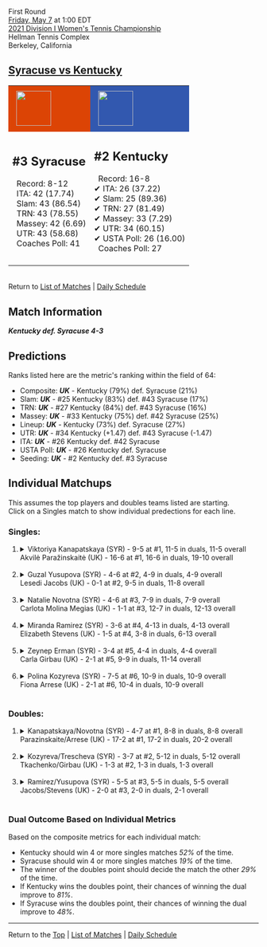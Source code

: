 First Round[](#top)<a name="top"></a>  
[Friday, May 7](../../schedule/05-07.md) at 1:00 EDT  
[2021 Division I Women's Tennis Championship](../index.md)  
Hellman Tennis Complex  
Berkeley, California  
## [Syracuse vs Kentucky](https://www.ncaa.com/game/5833649)  

<table><tr style="background-color: #d9d9d9 !important"><td style="background-color: #DC4405 !important"><img src="https://www.ncaa.com/sites/default/files/images/logos/schools/s/syracuse.70.png" width="70" height="70" style="padding: 8px;" /></td><td style="background-color: #3258AF !important"><img src="https://www.ncaa.com/sites/default/files/images/logos/schools/k/kentucky.70.png" width="70" height="70" style="padding: 8px;" /></td></tr><tr>
<td>  

<h2>#3 Syracuse</h2>  
&nbsp; Record: 8-12<br>  
&nbsp; ITA: 42 (17.74)<br>  
&nbsp; Slam: 43 (86.54)<br>  
&nbsp; TRN: 43 (78.55)<br>  
&nbsp; Massey: 42 (6.69)<br>  
&nbsp; UTR: 43 (58.68)<br>  
&nbsp; Coaches Poll: 41<br>  
<br>  

</td>
<td>  

<h2>#2 Kentucky</h2>  
&nbsp; Record: 16-8<br>  
&#10004; ITA: 26 (37.22)<br>  
&#10004; Slam: 25 (89.36)<br>  
&#10004; TRN: 27 (81.49)<br>  
&#10004; Massey: 33 (7.29)<br>  
&#10004; UTR: 34 (60.15)<br>  
&#10004; USTA Poll: 26 (16.00)<br>  
&nbsp; Coaches Poll: 27<br>  
<br>  

</td>
</tr></table>  


<br>Return to [List of Matches](../index.md) &#124; [Daily Schedule](../../schedule/05-07.md)

## Match Information  
***Kentucky def. Syracuse 4-3***  

## Predictions  

Ranks listed here are the metric's ranking within the field of 64:  
- Composite: ***UK*** - Kentucky (79%) def. Syracuse (21%)  
- Slam: ***UK*** - #25 Kentucky (83%) def. #43 Syracuse (17%)  
- TRN: ***UK*** - #27 Kentucky (84%) def. #43 Syracuse (16%)  
- Massey: ***UK*** - #33 Kentucky (75%) def. #42 Syracuse (25%)  
- Lineup: ***UK*** - Kentucky (73%) def. Syracuse (27%)  
- UTR: ***UK*** - #34 Kentucky (+1.47) def. #43 Syracuse (-1.47)  
- ITA: ***UK*** - #26 Kentucky def. #42 Syracuse  
- USTA Poll: ***UK*** - #26 Kentucky def. Syracuse  
- Seeding: ***UK*** - #2 Kentucky def. #3 Syracuse  

## Individual Matchups  
This assumes the top players and doubles teams listed are starting.  
Click on a Singles match to show individual predections for each line.  

### Singles:  

<ol>
<li><details>
<summary markdown="span">Viktoriya Kanapatskaya (SYR) - 9-5 at #1, 11-5 in duals, 11-5 overall<br>Akvilė Paražinskaitė (UK) - 16-6 at #1, 16-6 in duals, 19-10 overall</summary>
<h4>Predictions</h4><ul>
<li>Composite: <b><i>SYR</i></b> - Kanapatskaya (62%) def. Paražinskaitė (38%)</li>  
<li>Slam: <b><i>SYR</i></b> - Kanapatskaya (64%) def. Paražinskaitė (36%)</li>  
<li>TRN: <b><i>SYR</i></b> - Kanapatskaya (62%) def. Paražinskaitė (38%)</li>  
<li>Massey: <b><i>SYR</i></b> - Kanapatskaya (58%) def. Paražinskaitė (42%)</li>  
<li>UTR: <b><i>SYR</i></b> - Kanapatskaya (63%) def. Paražinskaitė (37%)</li>  
<li>ITA: <b><i>SYR</i></b> - Kanapatskaya (30.96) def. Paražinskaitė (19.85)</li>  
</ul>
</details>&nbsp;</li>
<li><details>
<summary markdown="span">Guzal Yusupova (SYR) - 4-6 at #2, 4-9 in duals, 4-9 overall<br>Lesedi Jacobs (UK) - 0-1 at #2, 9-5 in duals, 11-8 overall</summary>
<h4>Predictions</h4><ul>
<li>Composite: <b><i>UK</i></b> - Jacobs (80%) def. Yusupova (20%)</li>  
<li>Slam: <b><i>UK</i></b> - Jacobs (72%) def. Yusupova (28%)</li>  
<li>TRN: <b><i>UK</i></b> - Jacobs (83%) def. Yusupova (17%)</li>  
<li>Massey: <b><i>UK</i></b> - Jacobs (75%) def. Yusupova (25%)</li>  
<li>UTR: <b><i>UK</i></b> - Jacobs (89%) def. Yusupova (11%)</li>  
<li>ITA: <b><i>UK</i></b> - Jacobs (5.00) def. Yusupova (4.12)</li>  
</ul>
</details>&nbsp;</li>
<li><details>
<summary markdown="span">Natalie Novotna (SYR) - 4-6 at #3, 7-9 in duals, 7-9 overall<br>Carlota Molina Megias (UK) - 1-1 at #3, 12-7 in duals, 12-13 overall</summary>
<h4>Predictions</h4><ul>
<li>Composite: <b><i>UK</i></b> - Megias (62%) def. Novotna (38%)</li>  
<li>Slam: <b><i>UK</i></b> - Megias (62%) def. Novotna (38%)</li>  
<li>TRN: <b><i>UK</i></b> - Megias (62%) def. Novotna (38%)</li>  
<li>Massey: <b><i>SYR</i></b> - Novotna (51%) def. Megias (49%)</li>  
<li>UTR: <b><i>UK</i></b> - Megias (77%) def. Novotna (23%)</li>  
<li>ITA: <b><i>UK</i></b> - Megias (2.40) def. Novotna (2.02)</li>  
</ul>
</details>&nbsp;</li>
<li><details>
<summary markdown="span">Miranda Ramirez (SYR) - 3-6 at #4, 4-13 in duals, 4-13 overall<br>Elizabeth Stevens (UK) - 1-5 at #4, 3-8 in duals, 6-13 overall</summary>
<h4>Predictions</h4><ul>
<li>Composite: <b><i>UK</i></b> - Stevens (50%) def. Ramirez (50%)</li>  
<li>Slam: <b><i>UK</i></b> - Stevens (53%) def. Ramirez (47%)</li>  
<li>TRN: <b><i>UK</i></b> - Stevens (53%) def. Ramirez (47%)</li>  
<li>Massey: <b><i>UK</i></b> - Stevens (50%) def. Ramirez (50%)</li>  
<li>UTR: <b><i>SYR</i></b> - Ramirez (56%) def. Stevens (44%)</li>  
</ul>
</details>&nbsp;</li>
<li><details>
<summary markdown="span">Zeynep Erman (SYR) - 3-4 at #5, 4-4 in duals, 4-4 overall<br>Carla Girbau (UK) - 2-1 at #5, 9-9 in duals, 11-14 overall</summary>
<h4>Predictions</h4><ul>
<li>Composite: <b><i>UK</i></b> - Girbau (64%) def. Erman (36%)</li>  
<li>Slam: <b><i>UK</i></b> - Girbau (67%) def. Erman (33%)</li>  
<li>TRN: <b><i>UK</i></b> - Girbau (64%) def. Erman (36%)</li>  
<li>Massey: <b><i>UK</i></b> - Girbau (51%) def. Erman (49%)</li>  
<li>UTR: <b><i>UK</i></b> - Girbau (74%) def. Erman (26%)</li>  
<li>ITA: <b><i>UK</i></b> - # Girbau def. Erman (1.82)</li>  
</ul>
</details>&nbsp;</li>
<li><details>
<summary markdown="span">Polina Kozyreva (SYR) - 7-5 at #6, 10-9 in duals, 10-9 overall<br>Fiona Arrese (UK) - 2-1 at #6, 10-4 in duals, 10-9 overall</summary>
<h4>Predictions</h4><ul>
<li>Composite: <b><i>UK</i></b> - Arrese (58%) def. Kozyreva (42%)</li>  
<li>Slam: <b><i>UK</i></b> - Arrese (61%) def. Kozyreva (39%)</li>  
<li>TRN: <b><i>UK</i></b> - Arrese (60%) def. Kozyreva (40%)</li>  
<li>Massey: <b><i>SYR</i></b> - Kozyreva (59%) def. Arrese (41%)</li>  
<li>UTR: <b><i>UK</i></b> - Arrese (71%) def. Kozyreva (29%)</li>  
<li>ITA: <b><i>SYR</i></b> - Kozyreva (1.79) def. Arrese (1.49)</li>  
</ul>
</details>&nbsp;</li>
</ol>

### Doubles:  

<ol>
<li><details>
<summary markdown="span">Kanapatskaya/Novotna (SYR) - 4-7 at #1, 8-8 in duals, 8-8 overall<br>Parazinskaite/Arrese (UK) - 17-2 at #1, 17-2 in duals, 20-2 overall</summary>
<br>Sorry, we don't have any metrics for this match
</details>&nbsp;</li>
<li><details>
<summary markdown="span">Kozyreva/Trescheva (SYR) - 3-7 at #2, 5-12 in duals, 5-12 overall<br>Tkachenko/Girbau (UK) - 1-3 at #2, 1-3 in duals, 1-3 overall</summary>
<br>Sorry, we don't have any metrics for this match
</details>&nbsp;</li>
<li><details>
<summary markdown="span">Ramirez/Yusupova (SYR) - 5-5 at #3, 5-5 in duals, 5-5 overall<br>Jacobs/Stevens (UK) - 2-0 at #3, 2-0 in duals, 2-1 overall</summary>
<br>Sorry, we don't have any metrics for this match
</details>&nbsp;</li>
</ol>

### Dual Outcome Based on Individual Metrics  
  
Based on the composite metrics for each individual match:  
- Kentucky should win 4 or more singles matches *52%* of the time.  
- Syracuse should win 4 or more singles matches *19%* of the time.  
- The winner of the doubles point should decide the match the other *29%* of the time.  
- If Kentucky wins the doubles point, their chances of winning the dual improve to *81%*.  
- If Syracuse wins the doubles point, their chances of winning the dual improve to *48%*.  
  
------

Return to the [Top](#top) &#124; [List of Matches](../index.md) &#124; [Daily Schedule](../../schedule/05-07.md)  
